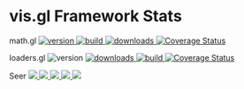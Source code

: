 # vis.gl Framework Stats

<p>
  math.gl
  <a href="https://npmjs.org/package/@math.gl/core">
    <img src="https://img.shields.io/npm/v/@math.gl/core.svg?style=flat-square" alt="version" />
  </a>
  <a href="https://travis-ci.com/uber-web/math.gl">
    <img src="https://api.travis-ci.com/uber-web/math.gl.svg?branch=master" alt="build" />
  </a>
  <a href="https://npmjs.org/package/@math.gl">
    <img src="https://img.shields.io/npm/dm/@math.gl/core.svg?style=flat-square" alt="downloads" />
  </a>
  <a href='https://coveralls.io/github/uber-web/math.gl'><img src='https://coveralls.io/repos/github/uber-web/math.gl/badge.svg' alt='Coverage Status' /></a>
</span>

<p>
   loaders.gl
  </a>
    <img src="https://img.shields.io/npm/v/@loaders.gl/core.svg?style=flat-square" alt="version" />
  <a href="https://npmjs.org/package/math.gl">
    <img src="https://img.shields.io/npm/dm/math.gl.svg?style=flat-square" alt="downloads" />
  </a>
  <a href="https://travis-ci.com/uber-web/loaders.gl">
    <img src="https://api.travis-ci.com/uber-web/loaders.gl.svg?branch=master" alt="build" />
  </a>
  <a href='https://coveralls.io/github/uber-web/loaders.gl'>
    <img src='https://coveralls.io/repos/github/uber-web/loaders.gl/badge.svg' alt='Coverage Status' />
  </a>
</span>

<p>
  Seer
  <a href="https://travis-ci.org/uber-web/Seer">
    <img src="https://img.shields.io/travis/uber-web/Seer.svg?style=flat-square">
  </a>
  <a href="https://www.npmjs.com/package/seer">
    <img src="https://img.shields.io/npm/v/seer.svg?style=flat-square">
  </a>
  <a href="https://chrome.google.com/webstore/detail/seer/eogckabefmgphfgngjdmmlfbddmonfdh">
    <img src="https://img.shields.io/chrome-web-store/v/eogckabefmgphfgngjdmmlfbddmonfdh.svg?style=flat-square">
  </a>
  <a href="https://github.com/SIGSEV/minus">
    <img src="https://img.shields.io/badge/scaffold-minus-blue.svg?style=flat-square">
  </a>
  <a href="https://coveralls.io/github/uber-web/Seer">
    <img src="https://img.shields.io/coveralls/uber-web/Seer.svg?style=flat-square">
  </a>
</p>
